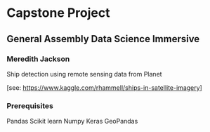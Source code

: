# Capstone Project
## General Assembly Data Science Immersive
### Meredith Jackson

Ship detection using remote sensing data from Planet

[see: https://www.kaggle.com/rhammell/ships-in-satellite-imagery]


### Prerequisites

Pandas
Scikit learn
Numpy
Keras
GeoPandas

